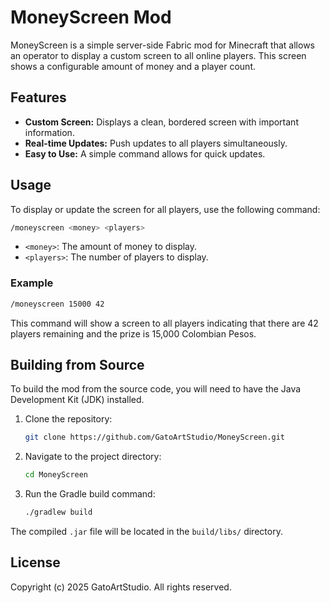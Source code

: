 # MoneyScreen Mod

MoneyScreen is a simple server-side Fabric mod for Minecraft that allows an operator to display a custom screen to all online players. This screen shows a configurable amount of money and a player count.

## Features

*   **Custom Screen:** Displays a clean, bordered screen with important information.
*   **Real-time Updates:** Push updates to all players simultaneously.
*   **Easy to Use:** A simple command allows for quick updates.

## Usage

To display or update the screen for all players, use the following command:

```bash
/moneyscreen <money> <players>
```

-   `<money>`: The amount of money to display.
-   `<players>`: The number of players to display.

### Example

```bash
/moneyscreen 15000 42
```

This command will show a screen to all players indicating that there are 42 players remaining and the prize is 15,000 Colombian Pesos.

## Building from Source

To build the mod from the source code, you will need to have the Java Development Kit (JDK) installed.

1.  Clone the repository:
    ```bash
    git clone https://github.com/GatoArtStudio/MoneyScreen.git
    ```
2.  Navigate to the project directory:
    ```bash
    cd MoneyScreen
    ```
3.  Run the Gradle build command:
    ```bash
    ./gradlew build
    ```

The compiled `.jar` file will be located in the `build/libs/` directory.

## License

Copyright (c) 2025 GatoArtStudio. All rights reserved.
